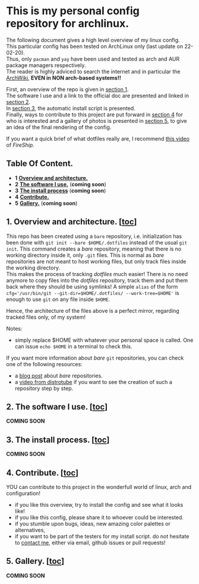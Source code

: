 # This is my personal config repository for archlinux.
The following document gives a high level overview of my linux config.  
This particular config has been tested on ArchLinux only (last update on 22-02-20).  
Thus, only `pacman` and `yay` have been used and tested as arch and AUR package managers respectively.  
The reader is highly adviced to search the internet and in particular the [ArchWiki][archlinux], **EVEN in NON arch-based systems!!**

First, an overview of the repo is given in [section 1](#1-overview-and-architecture-toc).  
The software I use and a link to the official doc are presented and linked in [section 2](#2-the-software-i-use-toc).  
In [section 3](#3-the-install-process-toc), the automatic install script is presented.  
Finally, ways to contribute to this project are put forward in [section 4](#4-contribute-toc) for who is interested and a gallery of photos is presented in [section 5](#5-gallery-toc), 
to give an idea of the final rendering of the config.  

If you want a quick brief of what dotfiles really are, I recommend [this video][fireship-dotfiles] of *FireShip*.

<!-- ------------------------------------------------------------------------------------------------------------------------------- -->
## Table Of Content.
- **1**     [**Overview and architecture.**](#1-overview-and-architecture-toc)
- **2**     [**The software I use.**](#2-the-software-i-use-toc) (**coming soon**)
- **3**     [**The install process**](#3-the-install-process-toc) (**coming soon**)
- **4**     [**Contribute.**](#4-contribute-toc)
- **5**     [**Gallery.**](#5-gallery-toc) (**coming soon**)

<!-- ------------------------------------------------------------------------------------------------------------------------------- -->
## 1. Overview and architecture. [[toc](#table-of-content)]
This repo has been created using a `bare` repository, i.e. initialization has been done with `git init --bare $HOME/.dotfiles` instead of the
usual `git init`.  This command creates a *bare* repository, meaning that there is no working directory inside it, only `.git` files.
This is normal as *bare* repositories are not meant to host working files, but only track files inside the working directory.  
This makes the process of tracking *dotfiles* much easier! There is no need anymore to copy files into the *dotfiles* repository, track them
and put them back where they should be using symlinks! A simple `alias` of the form `cfg='/usr/bin/git --git-dir=$HOME/.dotfiles/ --work-tree=$HOME'`
is enough to use `git` on any file inside `$HOME`.

Hence, the architecture of the files above is a perfect mirror, regarding tracked files only, of my system!  

Notes:
- simply replace $HOME with whatever your personal space is called. One can issue `echo $HOME` in a terminal to check this.

If you want more information about *bare* `git` repositories, you can check one of the following resources:
- a [blog post][bare-repo-blog] about *bare* repositories.
- a [video from distrotube][bare-repo-dt] if you want to see the creation of such a repository step by step.

<!-- ------------------------------------------------------------------------------------------------------------------------------- -->
## 2. The software I use. [[toc](#table-of-content)]
**COMING SOON**

<!-- ------------------------------------------------------------------------------------------------------------------------------- -->
## 3. The install process. [[toc](#table-of-content)]
**COMING SOON**

<!-- ------------------------------------------------------------------------------------------------------------------------------- -->
## 4. Contribute. [[toc](#table-of-content)]
YOU can contribute to this project in the wonderfull world of linux, arch and configuration!
- if you like this overview, try to install the config and see what it looks like!
- if you like this config, please share it to whoever could be interested.
- if you stumble upon bugs, ideas, new amazing color palettes or alternatives,
- if you want to be part of the testers for my install script.
do not hesitate to [contact me](https://amtoine.github.io/public/contact), either via email, github issues or pull requests!

<!-- ------------------------------------------------------------------------------------------------------------------------------- -->
## 5. Gallery. [[toc](#table-of-content)]
**COMING SOON**

<!-- ------------------------------------------------------------------------------------------------------------------------------- -->
<!-- my files -->
[`pkgslists`]:    .pkgslists
[`alacritty`]:    .config/alacritty/alacritty.yml
[`bashtop`]:      .config/bashtop/bashtop.cfg
[`bpytop`]:       .config/bpytop/bpytop.conf
[`bspwm`]:        .config/bspwm/
[`btop`]:         .config/btop/btop.conf
[`dmscripts`]:    .config/dmscripts/config
[`dmenufm`]:      .config/dmenufm/dmenufm.conf
[`git`]:          .gitconfig
[`htop`]:         .config/htop/htoprc
[`kitty`]:        .config/kitty/kitty.conf
[`lf`]:           .config/lf/lfrc
[`lazygit`]:      .config/lazygit
[`lazycli`]:      .config/lazycli
[`mpd`]:          .config/mpd/mpd.conf
[`moc`]:          .moc/config
[`mpv`]:          .config/mpv
[`ncmcpp`]:       .config/ncmcpp/config
[`neofetch`]:     .config/neofetch
[`nitrogen`]:     .config/nitrogen/nitrogen.cfg
[`qtile`]:        .config/qtile
[`rofi`]:         .config/rofi/config.rasi
[`spectrWM`]:     .config/spectrwm
[`sxhkd`]:        .config/sxhkd/sxhkdrc
[`starship`]:     .config/starship.toml
[`surf`]:         .config/surf
[`vimb`]:         .config/vimb
[`tig`]:          .config/tig/config
[`tmux`]:         .tmux.conf
[`vifm`]:         .config/vifm
[`vim`]:          .vimrc
[`x`]:            .xinitrc
[`xscreensaver`]: .xscreensaver

[`bash`]:         .bashrc
[`fish`]:         .config/fish
[`omf`]:          .config/omf
[`fisher`]:       .config/fish/fish_plugins
[`zsh`]:          .zshrc

[`grub`]:         .config/etc/default/grub
[`sddm`]:         .config/etc/issue
[`/etc/issue`]:   .config/etc/sddm.conf

[`doom emacs`]:   .doom.d
[`nsxiv`]:        .config/nsxiv/
[`dunst`]:        .config/dunst/

[`conky`]:        .config/conky/
[`jgmenu`]:       .config/jgmenu.csv

<!-- ------------------------------------------------------------------------------------------------------------------------------- -->
<!-- my links -->
[archlinux]:            https://archlinux.org/
[fireship-dotfiles]:    https://www.youtube.com/watch?v=r_MpUP6aKiQ
[bare-repo-blog]:       https://www.atlassian.com/git/tutorials/dotfiles
[bare-repo-dt]:         https://www.youtube.com/watch?v=tBoLDpTWVOM&t=879s
[mysite]:               https://amtoine.github.io/public
[mydoc]:                https://amtoine.github.io/public/doc/config

<!-- programs -->
[mydoc-alacritty]:      https://amtoine.github.io/public/doc/config/dotfiles/alacritty
[mydoc-bash]:           https://amtoine.github.io/public/doc/config/dotfiles/bash
[mydoc-bspwm]:          https://amtoine.github.io/public/doc/config/dotfiles/bspwm
[mydoc-bashtop]:        https://amtoine.github.io/public/doc/config/dotfiles/bashtop
[mydoc-bpytop]:         https://amtoine.github.io/public/doc/config/dotfiles/bpytop
[mydoc-btop]:           https://amtoine.github.io/public/doc/config/dotfiles/btop
[mydoc-dmenufm]:        https://amtoine.github.io/public/doc/config/dotfiles/dmenufm
[mydoc-fish]:           https://amtoine.github.io/public/doc/config/dotfiles/fish
[mydoc-git]:            https://amtoine.github.io/public/doc/config/dotfiles/git
[mydoc-htop]:           https://amtoine.github.io/public/doc/config/dotfiles/htop
[mydoc-lf]:             https://amtoine.github.io/public/doc/config/dotfiles/lf
[mydoc-lazygit]:        https://amtoine.github.io/public/doc/config/dotfiles/lazygit
[mydoc-lazycli]:        https://amtoine.github.io/public/doc/config/dotfiles/lazycli
[mydoc-mpd]:            https://amtoine.github.io/public/doc/config/dotfiles/mpd
[mydoc-moc]:            https://amtoine.github.io/public/doc/config/dotfiles/moc
[mydoc-mpv]:            https://amtoine.github.io/public/doc/config/dotfiles/mpv
[mydoc-ncmcpp]:         https://amtoine.github.io/public/doc/config/dotfiles/ncmcpp
[mydoc-neofetch]:       https://amtoine.github.io/public/doc/config/dotfiles/neofetch
[mydoc-nitrogen]:       https://amtoine.github.io/public/doc/config/dotfiles/nitrogen
[mydoc-qtile]:          https://amtoine.github.io/public/doc/config/dotfiles/qtile
[mydoc-rofi]:           https://amtoine.github.io/public/doc/config/dotfiles/rofi
[mydoc-spectrwm]:       https://amtoine.github.io/public/doc/config/dotfiles/spectrwm
[mydoc-sxhkd]:          https://amtoine.github.io/public/doc/config/dotfiles/sxhkd
[mydoc-starship]:       https://amtoine.github.io/public/doc/config/dotfiles/starship
[mydoc-tig]:            https://amtoine.github.io/public/doc/config/dotfiles/tig
[mydoc-tmux]:           https://amtoine.github.io/public/doc/config/dotfiles/tmux
[mydoc-vifm]:           https://amtoine.github.io/public/doc/config/dotfiles/vifm
[mydoc-vim]:            https://amtoine.github.io/public/doc/config/dotfiles/vim
[mydoc-x]:              https://amtoine.github.io/public/doc/config/dotfiles/x
[mydoc-xscreensaver]:   https://amtoine.github.io/public/doc/config/dotfiles/xscreensaver
[mydoc-zsh]:            https://amtoine.github.io/public/doc/config/dotfiles/zsh

<!-- other stuff -->
[`scripts`]:            .local/bin
[virtualenvs-en]:       https://virtualenvwrapper.readthedocs.io/en/latest/
[virtualenvs-fr]:       https://python-guide-pt-br.readthedocs.io/fr/latest/dev/virtualenvs.html
[dmenu]:                https://git.suckless.org/dmenu/
[dmscripts-dt]:         https://gitlab.com/dwt1/dmscripts.git
[kitty]:                https://github.com/kovidgoyal/kitty
[oh-my-bash]:           https://github.com/ohmybash/oh-my-bash
[oh-my-fish]:           https://github.com/oh-my-fish/oh-my-fish
[oh-my-zsh]:            https://github.com/ohmyzsh/ohmyzsh
[nvim]:                 https://github.com/LunarVim/Neovim-from-scratch
[polybar-themes]:       https://github.com/adi1090x/polybar-themes
[surf]:                 https://git.suckless.org/surf/
[tabbed]:               https://git.suckless.org/tabbed/
[slock]:                https://git.suckless.org/slock/
[my-wallpapers]:        https://github.com/amtoine/wallpapers
[my-dmenu]:             https://github.com/amtoine/dmenu
[my-dmscripts]:         https://github.com/amtoine/dmscripts
[my-kitty]:             https://github.com/amtoine/kitty
[my-oh-my-bash]:        https://github.com/amtoine/oh-my-bash
[my-oh-my-fish]:        https://github.com/amtoine/oh-my-fish
[my-oh-my-zsh]:         https://github.com/amtoine/ohmyzsh
[my-neovim]:            https://github.com/amtoine/neovim
[my-polybar-themes]:    https://github.com/amtoine/polybar-themes
[my-surf]:              https://github.com/amtoine/surf
[my-tabbed]:            https://github.com/amtoine/tabbed
[my-slock]:             https://github.com/amtoine/slock
[mydoc-wallpapers]:     https://amtoine.github.io/public/doc/config/wallpapers
[mydoc-dmenu]:          https://amtoine.github.io/public/doc/config/dmenu
[mydoc-dmscripts]:      https://amtoine.github.io/public/doc/config/dmscripts
[mydoc-kitty]:          https://amtoine.github.io/public/doc/config/kitty
[mydoc-oh-my-bash]:     https://amtoine.github.io/public/doc/config/bash
[mydoc-oh-my-fish]:     https://amtoine.github.io/public/doc/config/fish
[mydoc-oh-my-zsh]:      https://amtoine.github.io/public/doc/config/zsh
[mydoc-neovim]:         https://amtoine.github.io/public/doc/config/neovim
[mydoc-polybar-themes]: https://amtoine.github.io/public/doc/config/polybar
[mydoc-surf]:           https://amtoine.github.io/public/doc/config/surf
[mydoc-tabbed]:         https://amtoine.github.io/public/doc/config/tabbed
[mydoc-slock]:          https://amtoine.github.io/public/doc/config/slock

<!-- ------------------------------------------------------------------------------------------------------------------------------- -->
<!-- gallery -->
[mygallery-nitrogen]:   https://amtoine.github.io/public/res/doc/config/dotfiles/gallery-nitrogen.png
[mygallery-bar]:        https://amtoine.github.io/public/res/doc/config/dotfiles/gallery-bar.png
[mygallery-spectrwm1]:  https://amtoine.github.io/public/res/doc/config/dotfiles/gallery-spectrwm1.png
[mygallery-spectrwm2]:  https://amtoine.github.io/public/res/doc/config/dotfiles/gallery-spectrwm2.png
[mygallery-htop]:       https://amtoine.github.io/public/res/doc/config/dotfiles/gallery-htop.png
[mygallery-git]:        https://amtoine.github.io/public/res/doc/config/dotfiles/gallery-git.png
[mygallery-vim]:        https://amtoine.github.io/public/res/doc/config/dotfiles/gallery-vim.png
